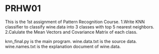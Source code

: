 # PRHW01

This is the 1st assignment of Pattern Recognition Course.
1.Write KNN classifier to classify wine.data into 3 classes with top 5 nearest neighbors.
2.Calulate the Mean Vectors and Covariance Matrix of each class.

knn_final.py is the main program.
wine.data.txt is the source data.
wine.names.txt is the explanation document of wine.data.
